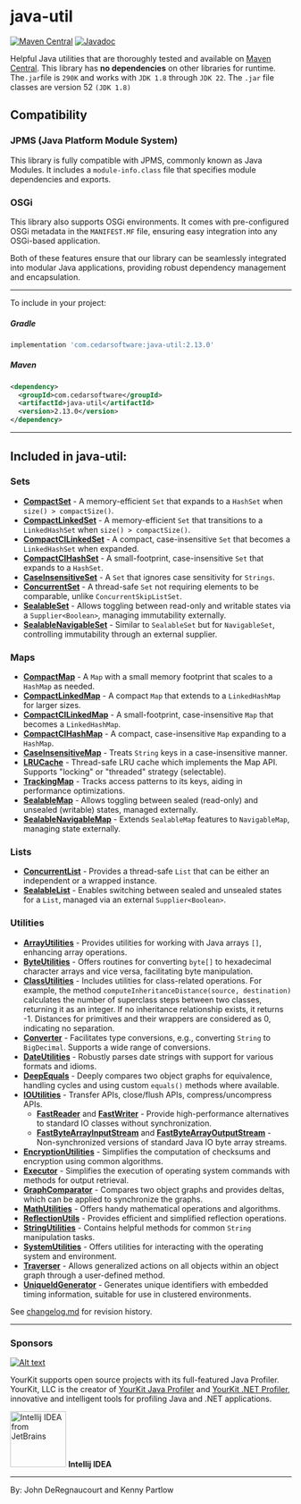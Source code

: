 java-util
=========
<!--[![Build Status](https://travis-ci.org/jdereg/java-util.svg?branch=master)](https://travis-ci.org/jdereg/java-util) -->
[![Maven Central](https://badgen.net/maven/v/maven-central/com.cedarsoftware/java-util)](https://central.sonatype.com/search?q=java-util&namespace=com.cedarsoftware)
[![Javadoc](https://javadoc.io/badge/com.cedarsoftware/java-util.svg)](http://www.javadoc.io/doc/com.cedarsoftware/java-util)

Helpful Java utilities that are thoroughly tested and available on [Maven Central](https://central.sonatype.com/search?q=java-util&namespace=com.cedarsoftware). 
This library has <b>no dependencies</b> on other libraries for runtime.
The`.jar`file is `290K` and works with `JDK 1.8` through `JDK 22`.
The `.jar` file classes are version 52 `(JDK 1.8)`
## Compatibility

### JPMS (Java Platform Module System)

This library is fully compatible with JPMS, commonly known as Java Modules. It includes a `module-info.class` file that 
specifies module dependencies and exports. 

### OSGi

This library also supports OSGi environments. It comes with pre-configured OSGi metadata in the `MANIFEST.MF` file, ensuring easy integration into any OSGi-based application. 

Both of these features ensure that our library can be seamlessly integrated into modular Java applications, providing robust dependency management and encapsulation.

---
To include in your project:
##### Gradle
```groovy
implementation 'com.cedarsoftware:java-util:2.13.0'
```

##### Maven
```xml
<dependency>
  <groupId>com.cedarsoftware</groupId>
  <artifactId>java-util</artifactId>
  <version>2.13.0</version>
</dependency>
```
---

## Included in java-util:

### Sets
- **[CompactSet](/src/main/java/com/cedarsoftware/util/CompactSet.java)** - A memory-efficient `Set` that expands to a `HashSet` when `size() > compactSize()`.
- **[CompactLinkedSet](/src/main/java/com/cedarsoftware/util/CompactLinkedSet.java)** - A memory-efficient `Set` that transitions to a `LinkedHashSet` when `size() > compactSize()`.
- **[CompactCILinkedSet](/src/main/java/com/cedarsoftware/util/CompactCILinkedSet.java)** - A compact, case-insensitive `Set` that becomes a `LinkedHashSet` when expanded.
- **[CompactCIHashSet](/src/main/java/com/cedarsoftware/util/CompactCIHashSet.java)** - A small-footprint, case-insensitive `Set` that expands to a `HashSet`.
- **[CaseInsensitiveSet](/src/main/java/com/cedarsoftware/util/CaseInsensitiveSet.java)** - A `Set` that ignores case sensitivity for `Strings`.
- **[ConcurrentSet](/src/main/java/com/cedarsoftware/util/ConcurrentSet.java)** - A thread-safe `Set` not requiring elements to be comparable, unlike `ConcurrentSkipListSet`.
- **[SealableSet](/src/main/java/com/cedarsoftware/util/SealableSet.java)** - Allows toggling between read-only and writable states via a `Supplier<Boolean>`, managing immutability externally.
- **[SealableNavigableSet](/src/main/java/com/cedarsoftware/util/SealableNavigableSet.java)** - Similar to `SealableSet` but for `NavigableSet`, controlling immutability through an external supplier.

### Maps
- **[CompactMap](/src/main/java/com/cedarsoftware/util/CompactMap.java)** - A `Map` with a small memory footprint that scales to a `HashMap` as needed.
- **[CompactLinkedMap](/src/main/java/com/cedarsoftware/util/CompactLinkedMap.java)** - A compact `Map` that extends to a `LinkedHashMap` for larger sizes.
- **[CompactCILinkedMap](/src/main/java/com/cedarsoftware/util/CompactCILinkedMap.java)** - A small-footprint, case-insensitive `Map` that becomes a `LinkedHashMap`.
- **[CompactCIHashMap](/src/main/java/com/cedarsoftware/util/CompactCIHashMap.java)** - A compact, case-insensitive `Map` expanding to a `HashMap`.
- **[CaseInsensitiveMap](/src/main/java/com/cedarsoftware/util/CaseInsensitiveMap.java)** - Treats `String` keys in a case-insensitive manner.
- **[LRUCache](/src/main/java/com/cedarsoftware/util/LRUCache.java)** - Thread-safe LRU cache which implements the Map API.  Supports "locking" or "threaded" strategy (selectable).
- **[TrackingMap](/src/main/java/com/cedarsoftware/util/TrackingMap.java)** - Tracks access patterns to its keys, aiding in performance optimizations.
- **[SealableMap](/src/main/java/com/cedarsoftware/util/SealableMap.java)** - Allows toggling between sealed (read-only) and unsealed (writable) states, managed externally.
- **[SealableNavigableMap](/src/main/java/com/cedarsoftware/util/SealableNavigableMap.java)** - Extends `SealableMap` features to `NavigableMap`, managing state externally.

### Lists
- **[ConcurrentList](/src/main/java/com/cedarsoftware/util/ConcurrentList.java)** - Provides a thread-safe `List` that can be either an independent or a wrapped instance.
- **[SealableList](/src/main/java/com/cedarsoftware/util/SealableList.java)** - Enables switching between sealed and unsealed states for a `List`, managed via an external `Supplier<Boolean>`.

### Utilities
- **[ArrayUtilities](/src/main/java/com/cedarsoftware/util/ArrayUtilities.java)** - Provides utilities for working with Java arrays `[]`, enhancing array operations.
- **[ByteUtilities](/src/main/java/com/cedarsoftware/util/ByteUtilities.java)** - Offers routines for converting `byte[]` to hexadecimal character arrays and vice versa, facilitating byte manipulation.
- **[ClassUtilities](/src/main/java/com/cedarsoftware/util/ByteUtilities.java)** - Includes utilities for class-related operations. For example, the method `computeInheritanceDistance(source, destination)` calculates the number of superclass steps between two classes, returning it as an integer. If no inheritance relationship exists, it returns -1. Distances for primitives and their wrappers are considered as 0, indicating no separation.
- **[Converter](/src/main/java/com/cedarsoftware/util/Converter.java)** - Facilitates type conversions, e.g., converting `String` to `BigDecimal`. Supports a wide range of conversions.
- **[DateUtilities](/src/main/java/com/cedarsoftware/util/DateUtilities.java)** - Robustly parses date strings with support for various formats and idioms.
- **[DeepEquals](/src/main/java/com/cedarsoftware/util/DeepEquals.java)** - Deeply compares two object graphs for equivalence, handling cycles and using custom `equals()` methods where available.
- **[IOUtilities](/src/main/java/com/cedarsoftware/util/IOUtilities.java)** - Transfer APIs, close/flush APIs, compress/uncompress APIs.
  - **[FastReader](/src/main/java/com/cedarsoftware/util/FastReader.java)** and **[FastWriter](/src/main/java/com/cedarsoftware/util/FastWriter.java)** - Provide high-performance alternatives to standard IO classes without synchronization.
  - **[FastByteArrayInputStream](/src/main/java/com/cedarsoftware/util/FastByteArrayInputStream.java)** and **[FastByteArrayOutputStream](/src/main/java/com/cedarsoftware/util/FastByteArrayOutputStream.java)** - Non-synchronized versions of standard Java IO byte array streams.
- **[EncryptionUtilities](/src/main/java/com/cedarsoftware/util/EncryptionUtilities.java)** - Simplifies the computation of checksums and encryption using common algorithms.
- **[Executor](/src/main/java/com/cedarsoftware/util/Executor.java)** - Simplifies the execution of operating system commands with methods for output retrieval.
- **[GraphComparator](/src/main/java/com/cedarsoftware/util/GraphComparator.java)** - Compares two object graphs and provides deltas, which can be applied to synchronize the graphs.
- **[MathUtilities](/src/main/java/com/cedarsoftware/util/GraphComparator.java)** - Offers handy mathematical operations and algorithms.
- **[ReflectionUtils](/src/main/java/com/cedarsoftware/util/ReflectionUtils.java)** - Provides efficient and simplified reflection operations.
- **[StringUtilities](/src/main/java/com/cedarsoftware/util/StringUtilities.java)** - Contains helpful methods for common `String` manipulation tasks.
- **[SystemUtilities](/src/main/java/com/cedarsoftware/util/SystemUtilities.java)** - Offers utilities for interacting with the operating system and environment.
- **[Traverser](/src/main/java/com/cedarsoftware/util/Traverser.java)** - Allows generalized actions on all objects within an object graph through a user-defined method.
- **[UniqueIdGenerator](/src/main/java/com/cedarsoftware/util/UniqueIdGenerator.java)** - Generates unique identifiers with embedded timing information, suitable for use in clustered environments.

See [changelog.md](/changelog.md) for revision history.

---
### Sponsors
[![Alt text](https://www.yourkit.com/images/yklogo.png "YourKit")](https://www.yourkit.com/.net/profiler/index.jsp)

YourKit supports open source projects with its full-featured Java Profiler.
YourKit, LLC is the creator of <a href="https://www.yourkit.com/java/profiler/index.jsp">YourKit Java Profiler</a>
and <a href="https://www.yourkit.com/.net/profiler/index.jsp">YourKit .NET Profiler</a>,
innovative and intelligent tools for profiling Java and .NET applications.

<a href="https://www.jetbrains.com/idea/"><img alt="Intellij IDEA from JetBrains" src="https://s-media-cache-ak0.pinimg.com/236x/bd/f4/90/bdf49052dd79aa1e1fc2270a02ba783c.jpg" data-canonical-src="https://s-media-cache-ak0.pinimg.com/236x/bd/f4/90/bdf49052dd79aa1e1fc2270a02ba783c.jpg" width="100" height="100" /></a>
**Intellij IDEA**<hr>


By: John DeRegnaucourt and Kenny Partlow
